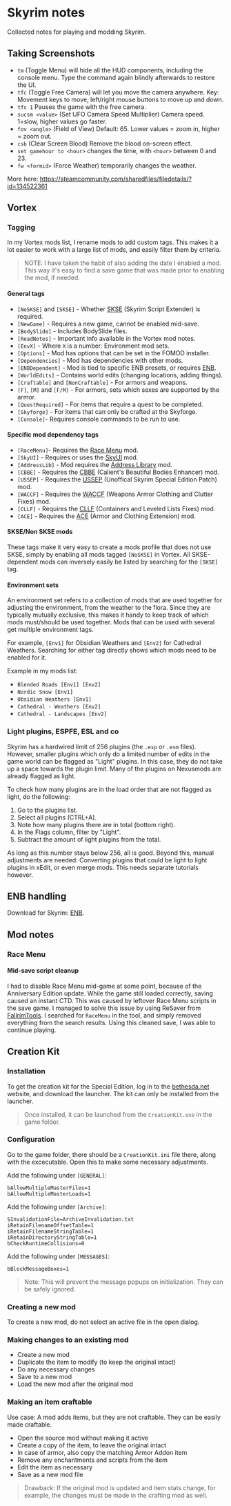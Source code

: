 # Skyrim notes

Collected notes for playing and modding Skyrim.

## Taking Screenshots

* `tm` (Toggle Menu) will hide all the HUD components, including the console menu. Type the command again blindly afterwards to restore the UI.
* `tfc` (Toggle Free Camera) will let you move the camera anywhere. Key: Movement keys to move, left/right mouse buttons to move up and down. 
* `tfc 1` Pauses the game with the free camera.
* `sucsm <value>` (Set UFO Camera Speed Multiplier) Camera speed. 1=slow, higher values go faster.
* `fov <angle>` (Field of View) Default: 65. Lower values = zoom in, higher = zoom out.
* `csb` (Clear Screen Blood) Remove the blood on-screen effect.
* `set gamehour to <hour>` changes the time, with `<hour>` between 0 and 23.
* `fw <formid>` (Force Weather) temporarily changes the weather.

More here: https://steamcommunity.com/sharedfiles/filedetails/?id=134522361
  
## Vortex

### Tagging 

In my Vortex mods list, I rename mods to add custom tags. This makes it a lot easier to work with a large list of mods, and easily filter them by criteria.

> NOTE: I have taken the habit of also adding the date I enabled a mod. This way it's 
> easy to find a save game that was made prior to enabling the mod, if needed.

#### General tags

* `[NoSKSE]` and `[SKSE]` - Whether [SKSE][] (Skyrim Script Extender) is required.
* `[NewGame]` - Requires a new game, cannot be enabled mid-save.
* `[BodySlide]` - Includes BodySlide files.
* `[ReadNotes]` - Important info available in the Vortex mod notes.
* `[EnvX]` - Where `X` is a number: Environment mod sets.
* `[Options]` - Mod has options that can be set in the FOMOD installer.
* `[Dependencies]` - Mod has dependencies with other mods.
* `[ENBDependent]` - Mod is tied to specific ENB presets, or requires [ENB][].
* `[WorldEdits]` - Contains world edits (changing locations, adding things).
* `[Craftable]` and `[NonCraftable]` - For armors and weapons.
* `[F]`, `[M]` and `[F/M]` - For armors, sets which sexes are supported by the armor.
* `[QuestRequired]` - For items that require a quest to be completed.
* `[Skyforge]` - For items that can only be crafted at the Skyforge.
* `[Console]`- Requires console commands to be run to use.

#### Specific mod dependency tags

* `[RaceMenu]`- Requires the [Race Menu][] mod.
* `[SkyUI]` - Requires or uses the [SkyUI][] mod.
* `[AddressLib]` - Mod requires the [Address Library][] mod.
* `[CBBE]` - Requires the [CBBE][] (Calient's Beautiful Bodies Enhancer) mod.
* `[USSEP]` - Requires the [USSEP][] (Unoffical Skyrim Special Edition Patch) mod.
* `[WACCF]` - Requires the [WACCF][] (Weapons Armor Clothing and Clutter Fixes) mod.
* `[CLLF]` - Requires the [CLLF][] (Containers and Leveled Lists Fixes) mod.
* `[ACE]` -  Requires the [ACE][] (Armor and Clothing Extension) mod.

#### SKSE/Non SKSE mods

These tags make it very easy to create a mods profile that does not use SKSE, simply by enabling all mods tagged `[NoSKSE]` in Vortex. All SKSE-dependent mods can inversely easily be listed by searching for the `[SKSE]` tag.

#### Environment sets

An environment set refers to a collection of mods that are used together for adjusting the environment, from the weather to the flora. Since they are typically mutually exclusive, this makes it handy to keep track of which mods must/should be used together. Mods that can be used with several get multiple environment tags.

For example, `[Env1]` for Obsidian Weathers and `[Env2]` for Cathedral Weathers. Searching for either tag directly shows which mods need to be enabled for it.

Example in my mods list:

* `Blended Roads [Env1] [Env2]`
* `Nordic Snow [Env1]`
* `Obsidian Weathers [Env1]`
* `Cathedral - Weathers [Env2]`
* `Cathedral - Landscapes [Env2]`
   
### Light plugins, ESPFE, ESL and co

Skyrim has a hardwired limit of 256 plugins (the `.esp` or `.esm` files). However, smaller plugins which only do a limited number of edits in the game world can be flagged as "Light" plugins. In this case, they do not take up a space towards the plugin limit. Many of the plugins on Nexusmods are already flagged as light.

To check how many plugins are in the load order that are not flagged as light, do the following:

1. Go to the plugins list.
2. Select all plugins (CTRL+A).
3. Note how many plugins there are in total (bottom right).
4. In the Flags column, filter by "Light".
5. Subtract the amount of light plugins from the total.
   
As long as this number stays below 256, all is good. Beyond this, manual adjustments are needed: Converting plugins that could be light to light plugins in xEdit, or even merge mods. This needs separate tutorials however.
   
## ENB handling

Download for Skyrim: [ENB][].
 
## Mod notes

### Race Menu

#### Mid-save script cleanup

I had to disable Race Menu mid-game at some point, because of the Anniversary Edition update. While the game still loaded correctly, saving caused an instant CTD. This was caused by leftover Race Menu scripts in the save game. I managed to solve this issue by using ReSaver from [FallrimTools][]. I searched for `RaceMenu` in the tool, and simply removed everything from the search results. Using this cleaned save, I was able to continue playing.
   
## Creation Kit

### Installation

To get the creation kit for the Special Edition, log in to the [bethesda.net](https://bethesda.net) website, and download the launcher. The kit can only be installed from the launcher.

> Once installed, it can be launched from the `CreationKit.exe` in the game folder.

### Configuration

Go to the game folder, there should be a `CreationKit.ini` file there, along with the excecutable. Open this to make some necessary adjustments.

Add the following under `[GENERAL]`:

```
bAllowMultipleMasterFiles=1
bAllowMultipleMasterLoads=1
```

Add the following under `[Archive]`:

```
SInvalidationFile=ArchiveInvalidation.txt
iRetainFilenameOffsetTable=1
iRetainFilenameStringTable=1
iRetainDirectoryStringTable=1
bCheckRuntimeCollisions=0
```

Add the following under `[MESSAGES]`:

```
bBlockMessageBoxes=1
```

> Note: This will prevent the message popups on initialization. They can be safely ignored.

### Creating a new mod

To create a new mod, do not select an active file in the open dialog.

### Making changes to an existing mod

* Create a new mod
* Duplicate the item to modify (to keep the original intact)
* Do any necessary changes
* Save to a new mod
* Load the new mod after the original mod

### Making an item craftable

Use case: A mod adds items, but they are not craftable. They can be easily made craftable.

* Open the source mod without making it active
* Create a copy of the item, to leave the original intact
* In case of armor, also copy the matching Armor Addon item
* Remove any enchantments and scripts from the item
* Edit the item as necessary
* Save as a new mod file

> Drawback: If the original mod is updated and item stats change, for example, the changes must be made in the crafting mod as well.


[USSEP]:https://www.nexusmods.com/skyrimspecialedition/mods/266
[Address Library]:https://www.nexusmods.com/skyrimspecialedition/mods/32444
[WACCF]:https://www.nexusmods.com/skyrimspecialedition/mods/18994
[Race Menu]:https://www.nexusmods.com/skyrimspecialedition/mods/19080
[SkyUI]:https://www.nexusmods.com/skyrimspecialedition/mods/12604
[FallrimTools]:https://www.nexusmods.com/skyrimspecialedition/mods/5031
[CLLF]:https://www.nexusmods.com/skyrimspecialedition/mods/26575
[ACE]:https://www.nexusmods.com/skyrimspecialedition/mods/19002
[CBBE]:https://www.nexusmods.com/skyrimspecialedition/mods/198
[SKSE]:https://skse.silverlock.org/
[ENB]:http://enbdev.com/download_mod_tesskyrimse.htm
